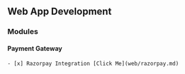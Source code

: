 ## **Web App Development**


### **Modules**

#### Payment Gateway
    - [x] Razorpay Integration [Click Me](web/razorpay.md)

